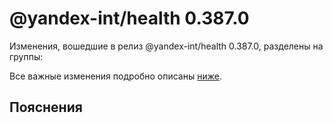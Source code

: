 # @yandex-int/health 0.387.0

<!-- ЧЕЛОВЕЧЕСКОЕ ВСТУПЛЕНИЕ -->

Изменения, вошедшие в релиз @yandex-int/health 0.387.0, разделены на группы:

Все важные изменения подробно описаны [ниже](#Пояснения).

## Пояснения

